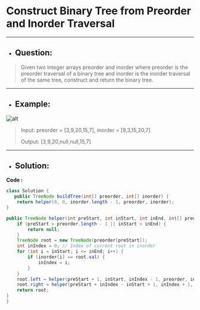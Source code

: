 # Construct Binary Tree from Preorder and Inorder Traversal
---
- ## Question:
> Given two integer arrays preorder and inorder where preorder is the preorder traversal of a binary tree and inorder is the inorder traversal of the same tree, construct and return the binary tree.
---
- ## Example:
![alt](https://assets.leetcode.com/uploads/2021/02/19/tree.jpg)
> Input: preorder = [3,9,20,15,7], inorder = [9,3,15,20,7]
> 
> Output: [3,9,20,null,null,15,7]
---
- ## Solution:
**Code :**
```java
class Solution {
   public TreeNode buildTree(int[] preorder, int[] inorder) {
    return helper(0, 0, inorder.length - 1, preorder, inorder);
}

public TreeNode helper(int preStart, int inStart, int inEnd, int[] preorder, int[] inorder) {
    if (preStart > preorder.length - 1 || inStart > inEnd) {
        return null;
    }
    TreeNode root = new TreeNode(preorder[preStart]);
    int inIndex = 0; // Index of current root in inorder
    for (int i = inStart; i <= inEnd; i++) {
        if (inorder[i] == root.val) {
            inIndex = i;
        }
    }
    root.left = helper(preStart + 1, inStart, inIndex - 1, preorder, inorder);
    root.right = helper(preStart + inIndex - inStart + 1, inIndex + 1, inEnd, preorder, inorder);
    return root;
}
}
